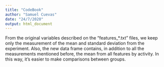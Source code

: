 ```yaml
---
title: "CodeBook"
author: "Samuel Cuevas"
date: "24/7/2020"
output: html_document
---
```


From the original variables described on the “features_*.txt” files, we keep only the measurement of the mean and standard deviation from the experiment.  Also, the new data frame contains, in addition to all the measurements mentioned before, the mean from all features by activity. In this way, it’s easier to make comparisons between groups. 